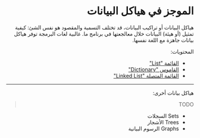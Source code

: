 
<div dir="rtl" lang="ar">

# الموجز في هياكل البيانات

هياكل البيانات أو تراكيب البيانات، قد تختلف التسمية والمقصود هو نفس الشئ: كيفية تمثيل (أو هيئة) البيانات خلال معالجعتها في برنامج ما.
 غالبية لغات البرمجة توفر هياكل بيانات جاهزة مع اللغة نفسها.


المحتويات:

- [القائمة "List"](list.md)
- [القاموس "Dictionary"](dictionary.md)
- [القائمة المتصلة "Linked List"](linked_list.md)


<hr>

هياكل بيانات أخرى:

> TODO

- Sets السجلات
- Trees الأشجار
- Graphs الرسوم البيانية


</div>

